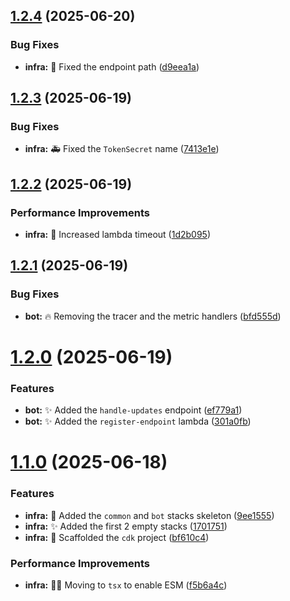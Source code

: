 ## [1.2.4](https://github.com/Zweer/manga-mailer/compare/v1.2.3...v1.2.4) (2025-06-20)


### Bug Fixes

* **infra:** :bug: Fixed the endpoint path ([d9eea1a](https://github.com/Zweer/manga-mailer/commit/d9eea1a17fcdd7a20cd7c72b94b39e8535ab0594))

## [1.2.3](https://github.com/Zweer/manga-mailer/compare/v1.2.2...v1.2.3) (2025-06-19)


### Bug Fixes

* **infra:** :ambulance: Fixed the `TokenSecret` name ([7413e1e](https://github.com/Zweer/manga-mailer/commit/7413e1e31a870e867eb242a07fba6da062d1c930))

## [1.2.2](https://github.com/Zweer/manga-mailer/compare/v1.2.1...v1.2.2) (2025-06-19)


### Performance Improvements

* **infra:** :bricks: Increased lambda timeout ([1d2b095](https://github.com/Zweer/manga-mailer/commit/1d2b0950214fdf4f41f8dfdb0379c84638a6ab06))

## [1.2.1](https://github.com/Zweer/manga-mailer/compare/v1.2.0...v1.2.1) (2025-06-19)


### Bug Fixes

* **bot:** :fire: Removing the tracer and the metric handlers ([bfd555d](https://github.com/Zweer/manga-mailer/commit/bfd555d679a0587e95db60e8da17800aa70096ec))

# [1.2.0](https://github.com/Zweer/manga-mailer/compare/v1.1.0...v1.2.0) (2025-06-19)


### Features

* **bot:** :sparkles: Added the `handle-updates` endpoint ([ef779a1](https://github.com/Zweer/manga-mailer/commit/ef779a1d3ca882a018ab35c8d875ed1bfe89d1a4))
* **bot:** :sparkles: Added the `register-endpoint` lambda ([301a0fb](https://github.com/Zweer/manga-mailer/commit/301a0fb7e215218bfe6cdeca54b930d3135ecd0d))

# [1.1.0](https://github.com/Zweer/manga-mailer/compare/v1.0.0...v1.1.0) (2025-06-18)


### Features

* **infra:** :bricks: Added the `common` and `bot` stacks skeleton ([9ee1555](https://github.com/Zweer/manga-mailer/commit/9ee15555ba04fd292739686550ce64d2edd073e9))
* **infra:** :sparkles: Added the first 2 empty stacks ([1701751](https://github.com/Zweer/manga-mailer/commit/170175128733011c753c3ecfc56bf571d4f02f15))
* **infra:** :tada: Scaffolded the `cdk` project ([bf610c4](https://github.com/Zweer/manga-mailer/commit/bf610c451bf99ba423123d43192281f2841b465c))


### Performance Improvements

* **infra:** :technologist: Moving to `tsx` to enable ESM ([f5b6a4c](https://github.com/Zweer/manga-mailer/commit/f5b6a4cbc933dd1944468ad1bd1e196abad0d3b4))

